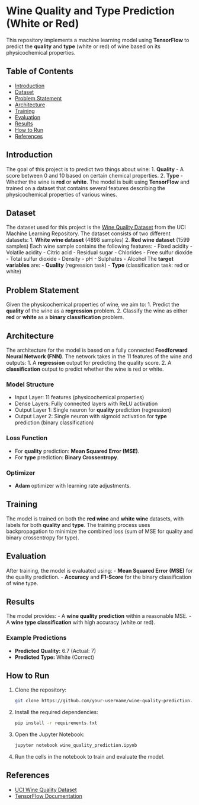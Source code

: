 # Wine Quality and Type Prediction (White or Red)

This repository implements a machine learning model using **TensorFlow** to predict the **quality** and **type** (white or red) of wine based on its physicochemical properties.

## Table of Contents
- [Introduction](#introduction)
- [Dataset](#dataset)
- [Problem Statement](#problem-statement)
- [Architecture](#architecture)
- [Training](#training)
- [Evaluation](#evaluation)
- [Results](#results)
- [How to Run](#how-to-run)
- [References](#references)

## Introduction
The goal of this project is to predict two things about wine: 1. **Quality** - A score between 0 and 10 based on certain chemical properties. 2. **Type** - Whether the wine is **red** or **white**. The model is built using **TensorFlow** and trained on a dataset that contains several features describing the physicochemical properties of various wines.

## Dataset
The dataset used for this project is the [Wine Quality Dataset](https://archive.ics.uci.edu/ml/datasets/wine+quality) from the UCI Machine Learning Repository. The dataset consists of two different datasets: 1. **White wine dataset** (4898 samples) 2. **Red wine dataset** (1599 samples) Each wine sample contains the following features: - Fixed acidity - Volatile acidity - Citric acid - Residual sugar - Chlorides - Free sulfur dioxide - Total sulfur dioxide - Density - pH - Sulphates - Alcohol The **target variables** are: - **Quality** (regression task) - **Type** (classification task: red or white)

## Problem Statement
Given the physicochemical properties of wine, we aim to: 1. Predict the **quality** of the wine as a **regression** problem. 2. Classify the wine as either **red** or **white** as a **binary classification** problem.

## Architecture
The architecture for the model is based on a fully connected **Feedforward Neural Network (FNN)**. The network takes in the 11 features of the wine and outputs: 1. A **regression** output for predicting the quality score. 2. A **classification** output to predict whether the wine is red or white. 

### Model Structure
- Input Layer: 11 features (physicochemical properties)
- Dense Layers: Fully connected layers with ReLU activation
- Output Layer 1: Single neuron for **quality** prediction (regression)
- Output Layer 2: Single neuron with sigmoid activation for **type** prediction (binary classification)

### Loss Function
- For **quality** prediction: **Mean Squared Error (MSE)**.
- For **type** prediction: **Binary Crossentropy**.

### Optimizer
- **Adam** optimizer with learning rate adjustments.

## Training
The model is trained on both the **red wine** and **white wine** datasets, with labels for both **quality** and **type**. The training process uses backpropagation to minimize the combined loss (sum of MSE for quality and binary crossentropy for type).

## Evaluation
After training, the model is evaluated using: - **Mean Squared Error (MSE)** for the quality prediction. - **Accuracy** and **F1-Score** for the binary classification of wine type.

## Results
The model provides: - A **wine quality prediction** within a reasonable MSE. - A **wine type classification** with high accuracy (white or red).

### Example Predictions
- **Predicted Quality:** 6.7 (Actual: 7)
- **Predicted Type:** White (Correct)

## How to Run
1. Clone the repository:
    ```bash
    git clone https://github.com/your-username/wine-quality-prediction.git
    ```
2. Install the required dependencies:
    ```bash
    pip install -r requirements.txt
    ```
3. Open the Jupyter Notebook:
    ```bash
    jupyter notebook wine_quality_prediction.ipynb
    ```
4. Run the cells in the notebook to train and evaluate the model.

## References
- [UCI Wine Quality Dataset](https://archive.ics.uci.edu/ml/datasets/wine+quality)
- [TensorFlow Documentation](https://www.tensorflow.org/)
